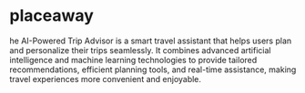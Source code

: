 # placeaway
he AI-Powered Trip Advisor is a smart travel assistant that helps users plan and personalize their trips seamlessly. It combines advanced artificial intelligence and machine learning technologies to provide tailored recommendations, efficient planning tools, and real-time assistance, making travel experiences more convenient and enjoyable.
